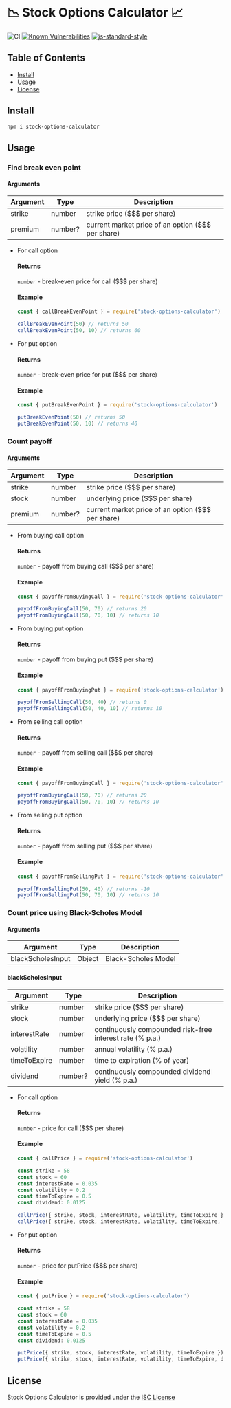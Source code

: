 # 📉 Stock Options Calculator 📈

![CI](https://github.com/VBetsun/stock-options-calculator/workflows/CI/badge.svg)
[![Known Vulnerabilities](https://snyk.io/test/github/VBetsun/stock-options-calculator/badge.svg)](https://snyk.io/test/github/VBetsun/stock-options-calculator)
[![js-standard-style](https://img.shields.io/badge/code%20style-standard-brightgreen.svg?style=flat)](http://standardjs.com/)

## Table of Contents

  - [Install](#install)
  - [Usage](#usage)
  - [License](#license)
  
## Install

```sh
npm i stock-options-calculator
```

## Usage

### Find break even point

#### Arguments

| Argument | Type    | Description                                       |
| -------- | ------- | ------------------------------------------------- |
| strike   | number  | strike price ($$$ per share)                      |
| premium  | number? | current market price of an option ($$$ per share) |

- For call option

  #### Returns

  `number` - break-even price for call ($$$ per share)

  #### Example

  ```js
  const { callBreakEvenPoint } = require('stock-options-calculator')

  callBreakEvenPoint(50) // returns 50
  callBreakEvenPoint(50, 10) // returns 60
  ```
- For put option

  #### Returns

  `number` - break-even price for put ($$$ per share)

  #### Example

  ```js
  const { putBreakEvenPoint } = require('stock-options-calculator')

  putBreakEvenPoint(50) // returns 50
  putBreakEvenPoint(50, 10) // returns 40
  ```

### Count payoff

#### Arguments

| Argument | Type    | Description                                       |
| -------- | ------- | ------------------------------------------------- |
| strike   | number  | strike price ($$$ per share)                      |
| stock    | number  | underlying price ($$$ per share)                  |
| premium  | number? | current market price of an option ($$$ per share) |

- From buying call option
  
  #### Returns
  `number` - payoff from buying call ($$$ per share)
  #### Example

  ```js
  const { payoffFromBuyingCall } = require('stock-options-calculator')

  payoffFromBuyingCall(50, 70) // returns 20
  payoffFromBuyingCall(50, 70, 10) // returns 10
  ```
- From buying put option
  
  #### Returns
  `number` - payoff from buying put ($$$ per share)
  #### Example

  ```js
  const { payoffFromBuyingPut } = require('stock-options-calculator')

  payoffFromSellingCall(50, 40) // returns 0
  payoffFromSellingCall(50, 40, 10) // returns 10
  ```
- From selling call option
  
  #### Returns
  `number` - payoff from selling call ($$$ per share)
  #### Example

  ```js
  const { payoffFromBuyingCall } = require('stock-options-calculator')

  payoffFromBuyingCall(50, 70) // returns 20
  payoffFromBuyingCall(50, 70, 10) // returns 10
  ```
- From selling put option
  
  #### Returns
  `number` - payoff from selling put ($$$ per share)
  #### Example

  ```js
  const { payoffFromSellingPut } = require('stock-options-calculator')

  payoffFromSellingPut(50, 40) // returns -10
  payoffFromSellingPut(50, 70, 10) // returns 10
  ```
### Count price using Black-Scholes Model

#### Arguments

| Argument          | Type    | Description                                       |
| ----------------- | ------- | ------------------------------------------------- |
| blackScholesInput | Object  | Black-Scholes Model                               |

#### blackScholesInput

| Argument     | Type    | Description                                              |
| ------------ | ------- | -------------------------------------------------------- |
| strike       | number  | strike price ($$$ per share)                             |
| stock        | number  | underlying price ($$$ per share)                         |
| interestRate | number  | continuously compounded risk-free interest rate (% p.a.) |
| volatility   | number  | annual volatility (% p.a.)                               |
| timeToExpire | number  | time to expiration (% of year)                           |
| dividend     | number? | continuously compounded dividend yield (% p.a.)          |

- For call option

  #### Returns

  `number` - price for call ($$$ per share)

  #### Example

  ```js
  const { callPrice } = require('stock-options-calculator')

  const strike = 58
  const stock = 60
  const interestRate = 0.035
  const volatility = 0.2
  const timeToExpire = 0.5
  const dividend: 0.0125  

  callPrice({ strike, stock, interestRate, volatility, timeToExpire }) // returns 5.0171
  callPrice({ strike, stock, interestRate, volatility, timeToExpire, dividend }) // returns 4.7704
  ```

- For put option

  #### Returns

  `number` - price for putPrice ($$$ per share)

  #### Example

  ```js
  const { putPrice } = require('stock-options-calculator')

  const strike = 58
  const stock = 60
  const interestRate = 0.035
  const volatility = 0.2
  const timeToExpire = 0.5
  const dividend: 0.0125  

  putPrice({ strike, stock, interestRate, volatility, timeToExpire }) // returns 2.0109
  putPrice({ strike, stock, interestRate, volatility, timeToExpire, dividend }) // returns 2.138
  ```

## License

Stock Options Calculator is provided under the [ISC License](LICENSE)
